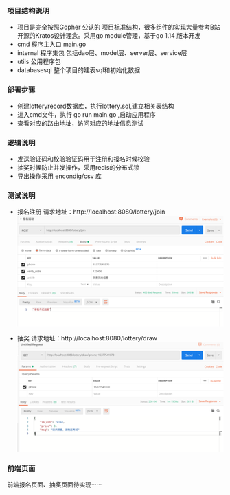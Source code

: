 ### 项目结构说明
* 项目是完全按照Gopher 公认的 [项目标准结构](https://github.com/golang-standards/project-layout)，很多组件的实现大量参考B站开源的Kratos设计理念。采用go module管理，基于go 1.14 版本开发
* cmd 程序主入口 main.go
* internal 程序集包 包括dao层、model层、server层、service层
* utils 公用程序包
* databasesql 整个项目的建表sql和初始化数据

### 部署步骤
* 创建lotteryrecord数据库，执行lottery.sql,建立相关表结构
* 进入cmd文件，执行 go run main.go ,启动应用程序
* 查看对应的路由地址，访问对应的地址信息测试


### 逻辑说明
* 发送验证码和校验验证码用于注册和报名时候校验
* 抽奖时候防止并发操作，采用redis的分布式锁
* 导出操作采用 encondig/csv 库


### 测试说明
* 报名注册 
请求地址：http://localhost:8080/lottery/join
![注册已存在](/images/lottery1.png)

* 抽奖
请求地址：http://localhost:8080/lottery/draw
![抽奖请求](/images/lottery2.png)

### 前端页面

前端报名页面、抽奖页面待实现······